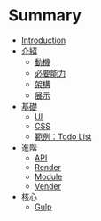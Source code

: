 # Summary

* [Introduction](README.md)
* [介紹](jie_shao.md)
   * [動機](dong_ji.md)
   * [必要能力](bi_yao_neng_li.md)
   * [架構](jia_gou.md)
   * [展示](zhan_shi.md)
* [基礎](ji_chu.md)
   * [UI](ui.md)
   * [CSS](css.md)
   * [範例：Todo List](fan_li_ff1a_todo_list.md)
* 進階
   * [API](api.md)
   * [Render](render.md)
   * [Module](module.md)
   * [Vender](vender.md)
* 核心
   * [Gulp](gulp.md)

